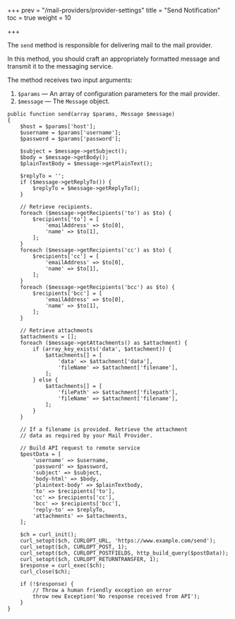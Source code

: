 +++
prev = "/mail-providers/provider-settings"
title = "Send Notification"
toc = true
weight = 10

+++

The `send` method is responsible for delivering mail to the mail provider.

In this method, you should craft an appropriately formatted message and transmit it to the messaging service.

The method receives two input arguments:

1. `$params` — An array of configuration parameters for the mail provider.
2. `$message` — The `Message` object.

```
public function send(array $params, Message $message)
{
    $host = $params['host'];
    $username = $params['username'];
    $password = $params['password'];

    $subject = $message->getSubject();
    $body = $message->getBody();
    $plainTextBody = $message->getPlainText();

    $replyTo = '';
    if ($message->getReplyTo()) {
        $replyTo = $message->getReplyTo();
    }

    // Retrieve recipients.
    foreach ($message->getRecipients('to') as $to) {
        $recipients['to'] = [
            'emailAddress' => $to[0],
            'name' => $to[1],
        ];
    }
    foreach ($message->getRecipients('cc') as $to) {
        $recipients['cc'] = [
            'emailAddress' => $to[0],
            'name' => $to[1],
        ];
    }
    foreach ($message->getRecipients('bcc') as $to) {
        $recipients['bcc'] = [
            'emailAddress' => $to[0],
            'name' => $to[1],
        ];
    }

    // Retrieve attachments
    $attachments = [];
    foreach ($message->getAttachments() as $attachment) {
        if (array_key_exists('data', $attachment)) {
            $attachments[] = [
                'data' => $attachment['data'],
                'fileName' => $attachment['filename'],
            ];
        } else {
            $attachments[] = [
                'filePath' => $attachment['filepath'],
                'fileName' => $attachment['filename'],
            ];
        }
    }

    // If a filename is provided. Retrieve the attachment
    // data as required by your Mail Provider.

    // Build API request to remote service
    $postData = [
        'username' => $username,
        'password' => $password,
        'subject' => $subject,
        'body-html' => $body,
        'plaintext-body' => $plainTextbody,
        'to' => $recipients['to'],
        'cc' => $recipients['cc'],
        'bcc' => $recipients['bcc'],
        'reply-to' => $replyTo,
        'attachments' => $attachments,
    ];

    $ch = curl_init();
    curl_setopt($ch, CURLOPT_URL, 'https://www.example.com/send');
    curl_setopt($ch, CURLOPT_POST, 1);
    curl_setopt($ch, CURLOPT_POSTFIELDS, http_build_query($postData));
    curl_setopt($ch, CURLOPT_RETURNTRANSFER, 1);
    $response = curl_exec($ch);
    curl_close($ch);

    if (!$response) {
        // Throw a human friendly exception on error
        throw new Exception('No response received from API');
    }
}
```
